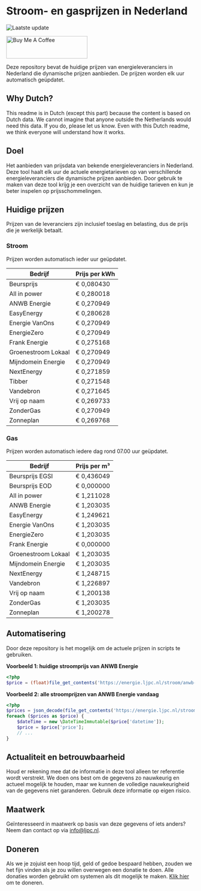 # Stroom- en gasprijzen in Nederland

![Laatste update](https://img.shields.io/badge/laatste%20update-2023--11--20%2005%3A00%20CET-brightgreen)

<a href="https://www.buymeacoffee.com/Lars-" target="_blank"><img src="https://cdn.buymeacoffee.com/buttons/v2/default-orange.png" alt="Buy Me A Coffee" height="60" style="height: 60px !important;width: 217px !important;" ></a>

Deze repository bevat de huidige prijzen van energieleveranciers in Nederland die dynamische prijzen aanbieden. De prijzen worden elk uur automatisch geüpdatet.

## Why Dutch?

This readme is in Dutch (except this part) because the content is based on Dutch data. We cannot imagine that anyone outside the Netherlands would need this data. If you do, please let us know. Even with this Dutch readme, we think
everyone will understand how it works.

## Doel

Het aanbieden van prijsdata van bekende energieleveranciers in Nederland. Deze tool haalt elk uur de actuele energietarieven op van verschillende energieleveranciers die dynamische prijzen aanbieden. Door gebruik te maken van deze tool
krijg je een overzicht van de huidige tarieven en kun je beter inspelen op prijsschommelingen.

## Huidige prijzen

Prijzen van de leveranciers zijn inclusief toeslag en belasting, dus de prijs die je werkelijk betaalt.

### Stroom

Prijzen worden automatisch ieder uur geüpdatet.

 Bedrijf | Prijs per kWh 
---------|---------------
Beursprijs | € 0,080430
All in power | € 0,280018
ANWB Energie | € 0,270949
EasyEnergy | € 0,280628
Energie VanOns | € 0,270949
EnergieZero | € 0,270949
Frank Energie | € 0,275168
Groenestroom Lokaal | € 0,270949
Mijndomein Energie | € 0,270949
NextEnergy | € 0,271859
Tibber | € 0,271548
Vandebron | € 0,271645
Vrij op naam | € 0,269733
ZonderGas | € 0,270949
Zonneplan | € 0,269768


### Gas

Prijzen worden automatisch iedere dag rond 07.00 uur geüpdatet.

 Bedrijf | Prijs per m³ 
---------|--------------
Beursprijs EGSI | € 0,436049
Beursprijs EOD | € 0,000000
All in power | € 1,211028
ANWB Energie | € 1,203035
EasyEnergy | € 1,249621
Energie VanOns | € 1,203035
EnergieZero | € 1,203035
Frank Energie | € 0,000000
Groenestroom Lokaal | € 1,203035
Mijndomein Energie | € 1,203035
NextEnergy | € 1,248715
Vandebron | € 1,226897
Vrij op naam | € 1,200138
ZonderGas | € 1,203035
Zonneplan | € 1,200278


## Automatisering

Door deze repository is het mogelijk om de actuele prijzen in scripts te gebruiken.

**Voorbeeld 1: huidige stroomprijs van ANWB Energie**

```php
<?php
$price = (float)file_get_contents('https://energie.ljpc.nl/stroom/anwb-energie-nu.txt');

```

**Voorbeeld 2: alle stroomprijzen van ANWB Energie vandaag**

```php
<?php
$prices = json_decode(file_get_contents('https://energie.ljpc.nl/stroom/all-in-power-vandaag.json'),true);
foreach ($prices as $price) {
    $dateTime = new \DateTimeImmutable($price['datetime']);
    $price = $price['price'];
    // ...
}
```

## Actualiteit en betrouwbaarheid

Houd er rekening mee dat de informatie in deze tool alleen ter referentie wordt verstrekt. We doen ons best om de gegevens zo nauwkeurig en actueel mogelijk te houden, maar we kunnen de volledige nauwkeurigheid van de gegevens niet
garanderen. Gebruik deze informatie op eigen risico.

## Maatwerk

Geïnteresseerd in maatwerk op basis van deze gegevens of iets anders? Neem dan contact op
via [info@ljpc.nl](mailto:info@ljpc.nl?subject=Energie%20prijzen).

## Doneren

Als we je zojuist een hoop tijd, geld of gedoe bespaard hebben, zouden we het fijn vinden als je zou willen overwegen een
donatie te doen. Alle donaties worden gebruikt om systemen als dit mogelijk te
maken. [Klik hier](https://www.buymeacoffee.com/Lars-) om te doneren.
